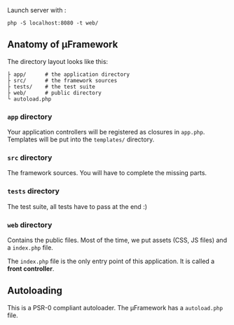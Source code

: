 Launch server with :

    php -S localhost:8080 -t web/


Anatomy of &micro;Framework
---------------------------


The directory layout looks like this:

    ├ app/      # the application directory
    ├ src/      # the framework sources
    ├ tests/    # the test suite
    ├ web/      # public directory
    └ autoload.php

### `app` directory

Your application controllers will be registered as closures in `app.php`.
Templates will be put into the `templates/` directory.

### `src` directory

The framework sources. You will have to complete the missing parts.

### `tests` directory

The test suite, all tests have to pass at the end :)

### `web` directory

Contains the public files. Most of the time, we put assets (CSS, JS files)
and a `index.php` file.

The `index.php` file is the only entry point of this application.  It is called
a **front controller**.


Autoloading
-----------

This is a PSR-0 compliant autoloader. The &micro;Framework has a `autoload.php` file.
